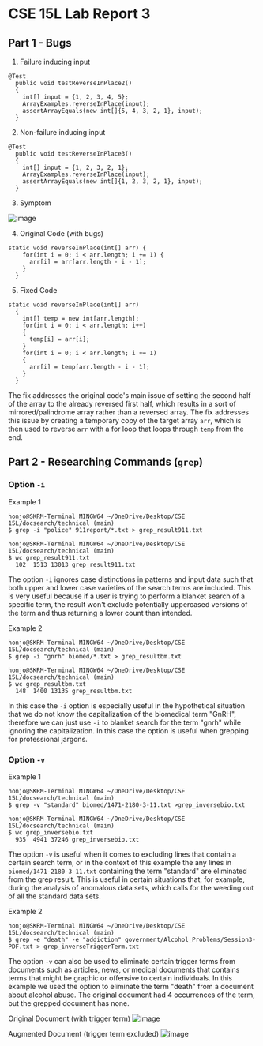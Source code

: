 # CSE 15L Lab Report 3

## Part 1 - Bugs
1. Failure inducing input
```
@Test
  public void testReverseInPlace2()
  {
    int[] input = {1, 2, 3, 4, 5};
    ArrayExamples.reverseInPlace(input);
    assertArrayEquals(new int[]{5, 4, 3, 2, 1}, input);
  }
```
2. Non-failure inducing input
```
@Test
  public void testReverseInPlace3()
  {
    int[] input = {1, 2, 3, 2, 1};
    ArrayExamples.reverseInPlace(input);
    assertArrayEquals(new int[]{1, 2, 3, 2, 1}, input);
  }
```
3. Symptom

![image](https://github.com/goondocx/cse15l-lab-reports/assets/100145953/2fe5e0f1-6aed-4860-a802-de64302c1245)

4. Original Code (with bugs)
```
static void reverseInPlace(int[] arr) {
    for(int i = 0; i < arr.length; i += 1) {
      arr[i] = arr[arr.length - i - 1];
    }
  }
```
5. Fixed Code
```
static void reverseInPlace(int[] arr) 
  {
    int[] temp = new int[arr.length];
    for(int i = 0; i < arr.length; i++)
    {
      temp[i] = arr[i];
    }
    for(int i = 0; i < arr.length; i += 1) 
    {
      arr[i] = temp[arr.length - i - 1];
    }
  }
```
The fix addresses the original code's main issue of setting the second half of the array to the already reversed first half, which results in a sort of mirrored/palindrome array rather than a reversed array. The fix addresses this issue by creating a temporary copy of the target array `arr`, which is then used to reverse `arr` with a for loop that loops through `temp` from the end.


## Part 2 - Researching Commands (`grep`)
### Option `-i`
Example 1
```
honjo@SKRM-Terminal MINGW64 ~/OneDrive/Desktop/CSE 15L/docsearch/technical (main)
$ grep -i "police" 911report/*.txt > grep_result911.txt

honjo@SKRM-Terminal MINGW64 ~/OneDrive/Desktop/CSE 15L/docsearch/technical (main)
$ wc grep_result911.txt
  102  1513 13013 grep_result911.txt
```
The option `-i` ignores case distinctions in patterns and input data such that both upper and lower case varieties of the search terms are included. This is very useful because if a user is trying to perform a blanket search of a specific term, the result won't exclude potentially uppercased versions of the term and thus returning a lower count than intended.

Example 2
```
honjo@SKRM-Terminal MINGW64 ~/OneDrive/Desktop/CSE 15L/docsearch/technical (main)
$ grep -i "gnrh" biomed/*.txt > grep_resultbm.txt

honjo@SKRM-Terminal MINGW64 ~/OneDrive/Desktop/CSE 15L/docsearch/technical (main)
$ wc grep_resultbm.txt
  148  1400 13135 grep_resultbm.txt
```
In this case the `-i` option is especially useful in the hypothetical situation that we do not know the capitalization of the biomedical term "GnRH", therefore we can just use `-i` to blanket search for the term "gnrh" while ignoring the capitalization. In this case the option is useful when grepping for professional jargons.

### Option `-v`
Example 1
```
honjo@SKRM-Terminal MINGW64 ~/OneDrive/Desktop/CSE 15L/docsearch/technical (main)
$ grep -v "standard" biomed/1471-2180-3-11.txt >grep_inversebio.txt

honjo@SKRM-Terminal MINGW64 ~/OneDrive/Desktop/CSE 15L/docsearch/technical (main)
$ wc grep_inversebio.txt 
  935  4941 37246 grep_inversebio.txt
```
The option `-v` is useful when it comes to excluding lines that contain a certain search term, or in the context of this example the any lines in `biomed/1471-2180-3-11.txt` containing the term "standard" are eliminated from the grep result. This is useful in certain situations that, for example, during the analysis of anomalous data sets, which calls for the weeding out of all the standard data sets.

Example 2
```
honjo@SKRM-Terminal MINGW64 ~/OneDrive/Desktop/CSE 15L/docsearch/technical (main)
$ grep -e "death" -e "addiction" government/Alcohol_Problems/Session3-PDF.txt > grep_inverseTriggerTerm.txt
```
The option `-v` can also be used to eliminate certain trigger terms from documents such as articles, news, or medical documents that contains terms that might be graphic or offensive to certain individuals. In this example we used the option to eliminate the term "death" from a document about alcohol abuse. The original document had 4 occurrences of the term, but the grepped document has none.

Original Document (with trigger term)
![image](https://github.com/goondocx/cse15l-lab-reports/assets/100145953/419cad17-4992-461a-a9b5-7fc4da040d85)


Augmented Document (trigger term excluded)
![image](https://github.com/goondocx/cse15l-lab-reports/assets/100145953/23f21b10-5526-4351-b059-834ec46444a7)




